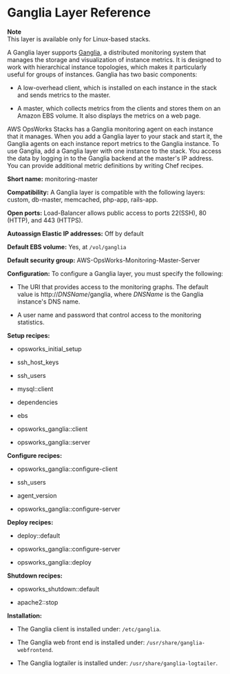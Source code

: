 # Ganglia Layer Reference<a name="layers-other-ganglia"></a>

**Note**  
This layer is available only for Linux\-based stacks\.

A Ganglia layer supports [Ganglia](http://ganglia.sourceforge.net/), a distributed monitoring system that manages the storage and visualization of instance metrics\. It is designed to work with hierarchical instance topologies, which makes it particularly useful for groups of instances\. Ganglia has two basic components:

+ A low\-overhead client, which is installed on each instance in the stack and sends metrics to the master\.

+ A master, which collects metrics from the clients and stores them on an Amazon EBS volume\. It also displays the metrics on a web page\.

AWS OpsWorks Stacks has a Ganglia monitoring agent on each instance that it manages\. When you add a Ganglia layer to your stack and start it, the Ganglia agents on each instance report metrics to the Ganglia instance\. To use Ganglia, add a Ganglia layer with one instance to the stack\. You access the data by logging in to the Ganglia backend at the master's IP address\. You can provide additional metric definitions by writing Chef recipes\. 

**Short name:** monitoring\-master

**Compatibility:** A Ganglia layer is compatible with the following layers: custom, db\-master, memcached, php\-app, rails\-app\.

**Open ports:** Load\-Balancer allows public access to ports 22\(SSH\), 80 \(HTTP\), and 443 \(HTTPS\)\.

**Autoassign Elastic IP addresses:** Off by default

**Default EBS volume:** Yes, at `/vol/ganglia`

**Default security group:** AWS\-OpsWorks\-Monitoring\-Master\-Server

**Configuration:** To configure a Ganglia layer, you must specify the following:

+ The URI that provides access to the monitoring graphs\. The default value is http://*DNSName*/ganglia, where *DNSName* is the Ganglia instance's DNS name\.

+ A user name and password that control access to the monitoring statistics\.

**Setup recipes:**

+ opsworks\_initial\_setup

+ ssh\_host\_keys

+ ssh\_users

+ mysql::client

+ dependencies

+ ebs

+ opsworks\_ganglia::client

+ opsworks\_ganglia::server 

**Configure recipes:**

+ opsworks\_ganglia::configure\-client

+ ssh\_users

+ agent\_version

+ opsworks\_ganglia::configure\-server 

**Deploy recipes:**

+ deploy::default

+ opsworks\_ganglia::configure\-server

+ opsworks\_ganglia::deploy 

**Shutdown recipes:**

+ opsworks\_shutdown::default

+ apache2::stop 

**Installation:**

+ The Ganglia client is installed under: `/etc/ganglia`\.

+ The Ganglia web front end is installed under: `/usr/share/ganglia-webfrontend`\.

+ The Ganglia logtailer is installed under: `/usr/share/ganglia-logtailer`\.